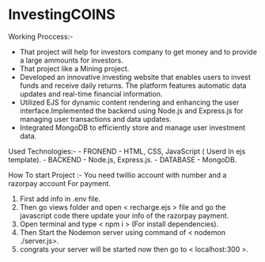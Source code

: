 # InvestingCOINS


Working Proccess:-
- That project will help for investors company to get money and to provide a large ammounts for investors.
- That project like a Mining project.
- Developed an innovative investing website that enables users to invest
funds and receive daily returns. The platform features automatic data updates and
real-time financial information.
- Utilized EJS for dynamic content rendering and enhancing the
user interface.Implemented the backend using Node.js and Express.js for managing
user transactions and data updates.
- Integrated MongoDB to efficiently store and manage user investment data.




Used Technologies:- - FRONEND - HTML, CSS, JavaScript ( Userd In ejs template).
                    - BACKEND - Node.js, Express.js.
                    - DATABASE - MongoDB.




How To start Project :-
You need twillio account with number and a razorpay account For payment.

1) First add info in .env file.
2) Then go views folder and open < recharge.ejs > file and go the javascript code there update your info of the razorpay payment.
3) Open terminal and type < npm i > (For install dependencies).
4) Then Start the Nodemon server using command of < nodemon ./server.js>.
5) congrats your server will be started now then go to < localhost:300 >.


